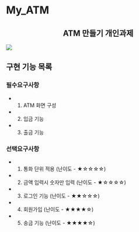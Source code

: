 # My_ATM
<h2 align="center"> ATM 만들기 개인과제 </h2>

<img src="https://github.com/jhwoo944/My_ATM/assets/128718414/5f36937f-1bd4-4723-8692-a6f70d11159c))https://github.com/jhwoo944/My_ATM/assets/128718414/5f36937f-1bd4-4723-8692-a6f70d11159c" />

## 구현 기능 목록
### 필수요구사항
 - 1. ATM 화면 구성

 - 2. 입금 기능

 - 3. 출금 기능

### 선택요구사항
 - 1. 통화 단위 적용 (난이도 - ★☆☆☆☆)

 - 2. 금액 입력시 숫자만 입력 (난이도  - ★☆☆☆☆)
      
 - 3. 로그인 기능 (난이도 - ★★☆☆☆)

 - 4. 회원가입 (난이도 - ★★★★☆)

 - 5. 송금 기능 (난이도 - ★★★★☆)
